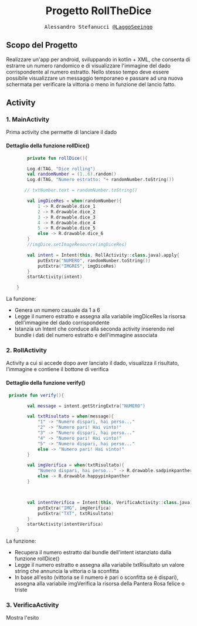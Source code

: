 <h1 align="center">Progetto RollTheDice</h1>

<p align="center" style="font-family: monospace">Alessandro Stefanucci <a href="https://github.com/LaggoSeeingo">@LaggoSeeingo</a></p>

## Scopo del Progetto
Realizzare un'app per android, sviluppando in kotlin + XML, che consenta di estrarre un numero randomico e di visualizzare l'immagine del dado corrispondente al numero estratto.
Nello stesso tempo deve essere possibile visualizzare un messaggio temporaneo e passare ad una nuova schermata per verificare la vittoria o meno in funzione del lancio fatto.


## Activity

### 1. MainActivity
Prima activity che permette di lanciare il dado

#### Dettaglio della funzione rollDice()
```kotlin
        private fun rollDice(){

        Log.d(TAG, "Dice rolling")
        val randomNumber = (1..6).random()
        Log.d(TAG, "Numero estratto: "+ randomNumber.toString())

       // txtNumber.text = randomNumber.toString()

        val imgDiceRes = when(randomNumber){
            1 -> R.drawable.dice_1
            2 -> R.drawable.dice_2
            3 -> R.drawable.dice_3
            4 -> R.drawable.dice_4
            5 -> R.drawable.dice_5
            else -> R.drawable.dice_6
        }
        //imgDice.setImageResource(imgDiceRes)

        val intent = Intent(this, RollActivity::class.java).apply{
            putExtra("NUMERO", randomNumber.toString())
            putExtra("IMGRES", imgDiceRes)
        }
        startActivity(intent)

    }
```
La funzione:
- Genera un numero casuale da 1 a 6
- Legge il numero estratto e assegna alla variabile imgDiceRes la risorsa dell'immagine del dado corrispondente
- Istanzia un Intent che conduce alla seconda activity inserendo nel bundle i dati del numero estratto e dell'immagine associata



### 2. RollActivity
Activity a cui si accede dopo aver lanciato il dado, visualizza il risultato, l'immagine e contiene il bottone di verifica

#### Dettaglio della funzione verify()
```kotlin
 private fun verify(){

        val message = intent.getStringExtra("NUMERO")

        val txtRisultato = when(message){
            "1" -> "Numero dispari, hai perso..."
            "2" -> "Numero pari! Hai vinto!"
            "3" -> "Numero dispari, hai perso..."
            "4" -> "Numero pari! Hai vinto!"
            "5" -> "Numero dispari, hai perso..."
            else -> "Numero pari! Hai vinto!"
        }

        val imgVerifica = when(txtRisultato){
            "Numero dispari, hai perso..." -> R.drawable.sadpinkpanther
            else -> R.drawable.happypinkpanther
        }



        val intentVerifica = Intent(this, VerificaActivity::class.java).apply{
            putExtra("IMG", imgVerifica)
            putExtra("TXT", txtRisultato)
        }
        startActivity(intentVerifica)
    }
```
La funzione:
- Recupera il numero estratto dal bundle dell'intent istanziato dalla funzione rollDice()
- Legge il numero estratto e assegna alla variabile txtRisultato un valore string che annuncia la vittoria o la sconfitta
- In base all'esito (vittoria se il numero è pari o sconfitta se è dispari), assegna alla variabile imgVerifica la risorsa della Pantera Rosa felice o triste

### 3. VerificaActivity
Mostra l'esito



